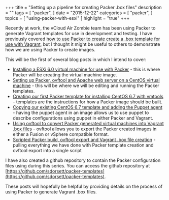 +++
title = "Setting up a pipeline for creating Packer .box files"
description = ""
tags = [
    "packer",
]
date = "2015-12-22"
categories = [
    "packer",
]
topics = [
    "using-packer-with-esxi"
]
highlight = "true"
+++

Recently at work, the vCloud Air Zombie team has been using Packer to generate Vagrant templates for use in development and testing.  I have previously covered <a href="../2015-01-03-using-packer-on-centos">how to use Packer to create create a .box template for use with Vagrant</a>, but I thought it might be useful to others to demonstrate how we are using Packer to create images.

This will be the first of several blog posts in which I intend to cover:

* <a href="../2015-12-23-installing-esxi-virtual-machine-for-packer-depolyment">Installing a ESXi 6.0 virtual machine for use with Packer</a> - this is where Packer will be creating the virtual machine image.
* <a href="../2015-12-24-installing-packer-and-ovftool-on-centos">Setting up Packer, ovftool and Apache web server on a CentOS virtual machine</a> - this will be where we will be editing and running the Packer templates.
* <a href="../2015-12-25-creating-a-packer-template-for-installing-centos-67">Creating our first Packer template for installing CentOS 6.7 with vmtools</a> - templates are the instructions for how a Packer image should be built.
* <a href="../2015-12-26-copy-our-existing-template-and-add-the-puppet-agent">Copying our existing CentOS 6.7 template and adding the Puppet agent</a> - having the puppet agent in an image allows us to use puppet to describe configurations using puppet in either Packer and Vagrant.
* <a href="../2015-12-27-using-ovftool-to-export-packer-generated-virtual-machines">Using ovftool to convert Packer generated virtual machines into Vagrant .box files</a> - ovftool allows you to export the Packer created images in either a Fusion or vSphere compatible format.
* <a href="../2015-12-28-scripted-packer-build-and-export">Scripted Packer build, ovftool export and Vagrant .box file creation</a> - pulling everything we have done with Packer template creation and ovftool export into a single script

I have also created a github repository to contain the Packer configuration files using during this series. You can access the github repository at [https://github.com/sdorsett/packer-templates](https://github.com/sdorsett/packer-templates).

These posts will hopefully be helpful by providing details on the process of using Packer to generate Vagrant .box files.
